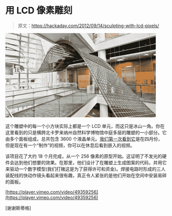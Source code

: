 # 用 LCD 像素雕刻

> 原文：<https://hackaday.com/2012/09/14/sculpting-with-lcd-pixels/>

![](img/7403498e2fd30b83108625ad983f77e0.png "sculpting-lcd-pixels")

这个雕塑中的每一个小方块实际上都是一个 LCD 单元，而这只是冰山一角。你在这里看到的只是横跨北卡罗来纳州自然科学博物馆中庭多层的雕塑的一小部分。它由多个面板组成，总共包含 3600 个液晶单元。[我们第一次看到它](http://hackaday.com/2012/04/27/gigantic-liquid-crystal-display-is-like-a-giant-calculator/)是在四月份，但是现在有一个“制作”的视频，你可以在休息后看到嵌入的视频。

该项目花了大约 18 个月完成，从一个 256 像素的原型开始。这证明了不发光的硬件会达到他们想要的效果。在那里，他们设计了在雕塑上生成图案的代码，并用它来驱动一个数字模型(我们打赌这是为了获得许可和资金)。焊接电路时形成的三人装配线的快动作镜头看起来很有趣，真正令人紧张的是他们开始在空间中安装易碎的面板。

[https://player.vimeo.com/video/49359256](https://player.vimeo.com/video/49359256)

[谢谢斯蒂格]